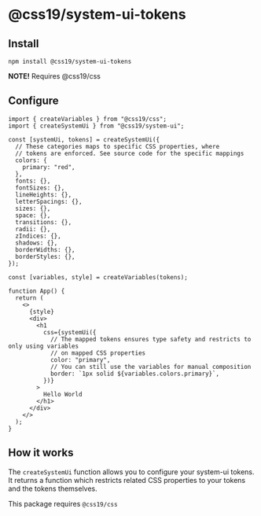 # @css19/system-ui-tokens

## Install

```shell
npm install @css19/system-ui-tokens
```

**NOTE!** Requires @css19/css

## Configure

```tsx
import { createVariables } from "@css19/css";
import { createSystemUi } from "@css19/system-ui";

const [systemUi, tokens] = createSystemUi({
  // These categories maps to specific CSS properties, where
  // tokens are enforced. See source code for the specific mappings
  colors: {
    primary: "red",
  },
  fonts: {},
  fontSizes: {},
  lineHeights: {},
  letterSpacings: {},
  sizes: {},
  space: {},
  transitions: {},
  radii: {},
  zIndices: {},
  shadows: {},
  borderWidths: {},
  borderStyles: {},
});

const [variables, style] = createVariables(tokens);

function App() {
  return (
    <>
      {style}
      <div>
        <h1
          css={systemUi({
            // The mapped tokens ensures type safety and restricts to only using variables
            // on mapped CSS properties
            color: "primary",
            // You can still use the variables for manual composition
            border: `1px solid ${variables.colors.primary}`,
          })}
        >
          Hello World
        </h1>
      </div>
    </>
  );
}
```

## How it works

The `createSystemUi` function allows you to configure your system-ui tokens. It returns a function which restricts related CSS properties to your tokens and the tokens themselves.

This package requires `@css19/css`
